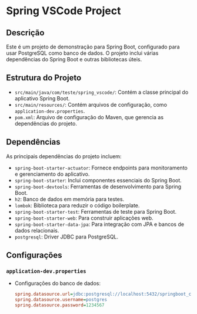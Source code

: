 # Spring VSCode Project

## Descrição
Este é um projeto de demonstração para Spring Boot, configurado para usar PostgreSQL como banco de dados. O projeto inclui várias dependências do Spring Boot e outras bibliotecas úteis.

## Estrutura do Projeto
- `src/main/java/com/teste/spring_vscode/`: Contém a classe principal do aplicativo Spring Boot.
- `src/main/resources/`: Contém arquivos de configuração, como `application-dev.properties`.
- `pom.xml`: Arquivo de configuração do Maven, que gerencia as dependências do projeto.

## Dependências
As principais dependências do projeto incluem:
- `spring-boot-starter-actuator`: Fornece endpoints para monitoramento e gerenciamento do aplicativo.
- `spring-boot-starter`: Inclui componentes essenciais do Spring Boot.
- `spring-boot-devtools`: Ferramentas de desenvolvimento para Spring Boot.
- `h2`: Banco de dados em memória para testes.
- `lombok`: Biblioteca para reduzir o código boilerplate.
- `spring-boot-starter-test`: Ferramentas de teste para Spring Boot.
- `spring-boot-starter-web`: Para construir aplicações web.
- `spring-boot-starter-data-jpa`: Para integração com JPA e bancos de dados relacionais.
- `postgresql`: Driver JDBC para PostgreSQL.

## Configurações
### `application-dev.properties`
- Configurações do banco de dados:
  ```ini
  spring.datasource.url=jdbc:postgresql://localhost:5432/springboot_course
  spring.datasource.username=postgres
  spring.datasource.password=1234567
